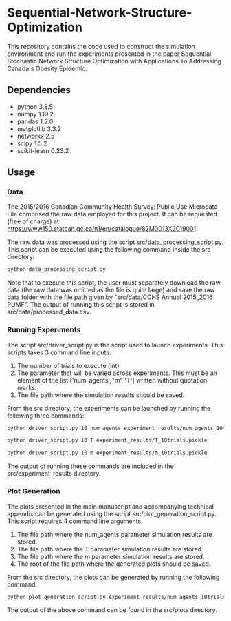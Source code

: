# Sequential-Network-Structure-Optimization

This repository contains the code used to construct the simulation environment and run the experiments presented in the paper Sequential Stochastic Network Structure Optimization with Applications To Addressing Canada's Obesity
Epidemic.

## Dependencies

- python 3.8.5
- numpy 1.19.2
- pandas 1.2.0
- matplotlib 3.3.2
- networkx 2.5
- scipy 1.5.2
- scikit-learn 0.23.2

## Usage

### Data

The 2015/2016 Canadian Community Health Survey: Public Use Microdata File comprised the raw data employed for this project. It can be requested (free of charge) at https://www150.statcan.gc.ca/n1/en/catalogue/82M0013X2019001.

The raw data was processed using the script src/data_processing_script.py. This script can be executed using the following command inside the src directory:

```sh
python data_processing_script.py
```

Note that to execute this script, the user must separately download the raw data (the raw data was omitted as the file is quite large) and save the raw data folder with the file path given by "src/data/CCHS Annual 2015_2016 PUMF". The output of running this script is stored in src/data/processed_data.csv.

### Running Experiments

The script src/driver_script.py is the script used to launch experiments. This
scripts takes 3 command line inputs:

1) The number of trials to execute (int)
2) The parameter that will be varied across experiments. This must be an element
of the list ['num_agents', 'm', 'T'] written without quotation marks.
3) The file path where the simulation results should be saved.

From the src directory, the experiments can be launched by running the following three commands:

```sh
python driver_script.py 10 num_agents experiment_results/num_agents_10trials.pickle

python driver_script.py 10 T experiment_results/T_10trials.pickle

python driver_script.py 10 m experiment_results/m_10trials.pickle
```

The output of running these commands are included in the src/experiment_results directory.

### Plot Generation

The plots presented in the main manuscript and accompanying technical appendix can be generated using the script src/plot_generation_script.py. This script requires 4 command line arguments:

1) The file path where the num_agents parameter simulation results are stored.
2) The file path where the T parameter simulation results are stored.
3) The file path where the m parameter simulation results are stored.
4) The root of the file path where the generated plots should be saved.

From the src directory, the plots can be generated by running the following command:

```sh
python plot_generation_script.py experiment_results/num_agents_10trials.pickle experiment_results/T_10trials.pickle experiment_results/m_10trials.pickle plots/Final_
```
The output of the above command can be found in the src/plots directory.
